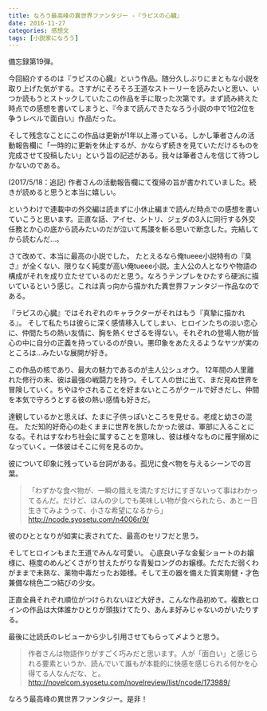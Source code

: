 ```yaml
---
title: なろう最高峰の異世界ファンタジー -『ラピスの心臓』
date: 2016-11-27
categories: 感想文
tags: [小説家になろう]
---
```


備忘録第19弾。

今回紹介するのは『ラピスの心臓』という作品。随分久しぶりにまともな小説を取り上げた気がする。さすがにそろそろ王道なストーリーを読みたいと思い、いつか読もうとストックしていたこの作品を手に取った次第です。まず読み終えた時点での感想を書いてしまうと、『今まで読んできたなろう小説の中で1位2位を争うレベルで面白い』作品だった。

そして残念なことにこの作品は更新が1年以上滞っている。しかし筆者さんの活動報告欄に「一時的に更新を休止するが、かならず続きを見ていただけるものを完成させて投稿したい」という旨の記述がある。我々は筆者さんを信じて待つしかないのである。

(2017/5/18：追記)
作者さんの活動報告欄にて復帰の旨が書かれていました。続きが読めると思うと本当に嬉しい。

というわけで連載中の外交編は読まずに小休止編まで読んだ時点での感想を書いていこうと思います。正直な話、アイセ、シトリ、ジェダの3人に同行する外交任務とか心の底から読みたいのだが泣いて馬謖を斬る思いで断念した。完結してから読むんだ...。



 


さて改めて、本当に最高の小説でした。
たとえるなら俺tueee小説特有の『臭さ』が全くない、限りなく純度が高い俺tueee小説。主人公の人となりや物語の構成がそれを成り立たせているのだと思う。なろうテンプレをひたすら硬派に描いているという感じ。これは真っ向から描かれた異世界ファンタジー作品なのである。

『ラピスの心臓』ではそれぞれのキャラクターがそれはもう『真摯に描かれる』。
そして私たちは彼らに深く感情移入してしまい、ヒロインたちの淡い恋心に、仲間たちの熱い友情に、胸を熱くせざるを得ない。それぞれの登場人物が皆心の中に自分の正義を持っているのが良い。悪印象をあたえるようなヤツが実のところは...みたいな展開が好き。

この作品の核であり、最大の魅力であるのが主人公シュオウ。
12年間の人里離れた修行の末、彼は最強の戦闘力を持つ。そして人の世に出て、まだ見ぬ世界を冒険していく。ちやほやされることを好まないところがクールで好きだし、仲間を本気で守ろうとする彼の熱い感情も好きだ。

達観しているかと思えば、たまに子供っぽいところを見せる。老成と幼さの混在。
ただ知的好奇心の赴くままに世界を旅したかった彼は、軍部に入ることになる。それはすなわち社会に属することを意味し、彼は様々なものに雁字搦めになっていく。一体彼はそこに何を見るのか。

彼について印象に残っている台詞がある。孤児に食べ物を与えるシーンでの言葉。

>「わずかな食べ物が、一瞬の餓えを満たすだけにすぎないって事はわかってるんだ。だけど、ほんの少しでも美味しい物が食べられたら、あと一日生きてみようって、小さな希望になるから」
<http://ncode.syosetu.com/n4006r/9/>

彼のひととなりが如実に表されてた、最高のセリフだと思う。



そしてヒロインもまた王道でみんな可愛い。
心底良い子な金髪ショートのお嬢様に、極度のめんどくさがり甘えたがりな青髪ロングのお嬢様。ただただ弱くわがままで未熟な、薬物中毒だったお姫様。そして王の器を備えた質実剛健・才色兼備な桃色二つ結びの少女。

正直全員それぞれ順位がつけられないほど大好き。こんな作品初めて。複数ヒロインの作品は大体誰かひとりが頭抜けてたり、あんま好みじゃないのがいたりする。

最後に辻読氏のレビューから少し引用させてもらって〆ようと思う。

>作者さんは物語作りがすごく巧みだと思います。人が「面白い」と感じられる要素というか、読んでいて誰もが本能的に快感を感じられる何かを心得てる人なんだな、と。
<http://novelcom.syosetu.com/novelreview/list/ncode/173989/>


なろう最高峰の異世界ファンタジー。是非！